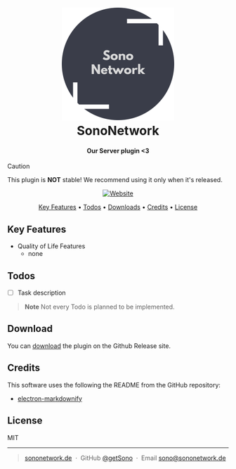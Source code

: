 
<h1 align="center">
  <br>
  <a href="https://sononetwork.de"><img src="https://raw.githubusercontent.com/SonoNet/Main-Plugin/main/c57fb81ffe57644caa1502f145a5d3bc-modified.png" alt="SonoNetwork" width="256"></a>
  <br>
 SonoNetwork
  <br>
</h1>

<h4 align="center">Our Server plugin <3</h4>

> [!CAUTION]
> This plugin is **NOT** stable! We recommend using it only when it's released.

<p align="center">
  <a href="https://sononetwork.de">
    <img src="https://img.shields.io/website-up-down-green-red/http/shields.io.svg"
         alt="Website">
</p>

<p align="center">
  <a href="#key-features">Key Features</a> •
  <a href="#todos">Todos</a> •
  <a href="#download">Downloads</a> •
  <a href="#credits">Credits</a> •
  <a href="#license">License</a>
</p>

## Key Features

* Quality of Life Features
  - none

## Todos

- [ ] Task description

> **Note**
> Not every Todo is planned to be implemented.


## Download

You can [download](https://github.com/amitmerchant1990/electron-markdownify/releases/tag/v1.2.0) the plugin on the Github Release site.

## Credits

This software uses the following the README from the GitHub repository:
 - [electron-markdownify](https://github.com/amitmerchant1990/electron-markdownify)

## License

MIT

---

> [sononetwork.de](https://sononetwork.de) &nbsp;&middot;&nbsp;
> GitHub [@getSono](https://github.com/getSono) &nbsp;&middot;&nbsp;
> Email [sono@sononetwork.de](malito:sono@sononetwork.de)

